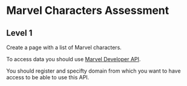 # Marvel Characters Assessment

## Level 1
Create a page with a list of Marvel characters.

To access data you should use [Marvel Developer API](http://developer.marvel.com/docs#!/public/getCreatorCollection_get_0).

You should register and specifty domain from which you want to have access to be able to use this API.
